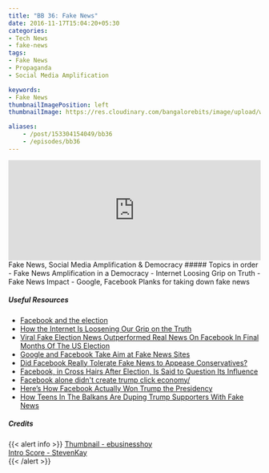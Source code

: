 ```yaml
---
title: "BB 36: Fake News"
date: 2016-11-17T15:04:20+05:30
categories:
- Tech News
- fake-news
tags:
- Fake News
- Propaganda
- Social Media Amplification

keywords:
- Fake News
thumbnailImagePosition: left
thumbnailImage: https://res.cloudinary.com/bangalorebits/image/upload/w_1000,h_800,c_fill,r_max/v1517410309/bb-episode-assets/bb36-thumbnail.jpg

aliases:
    - /post/153304154049/bb36
    - /episodes/bb36
---
```

<iframe frameborder='0' height='200px' scrolling='no' seamless src='https://embed.simplecast.com/6d940ecf?color=f5f5f5' width='100%'></iframe>
<BR>
Fake News, Social Media Amplification & Democracy
<!--more-->
##### Topics in order
- Fake News Amplification in a Democracy
- Internet Loosing Grip on Truth
- Fake News Impact
- Google, Facebook Planks for taking down fake news


##### Useful Resources
*   [Facebook and the election](https://m.facebook.com/zuck/posts/10103253901916271)
*   [How the Internet Is Loosening Our Grip on the Truth](http://mobile.nytimes.com/2016/11/03/technology/how-the-internet-is-loosening-our-grip-on-the-truth.html?smid=tw-share&_r=1&referer=)
*   [Viral Fake Election News Outperformed Real News On Facebook In Final Months Of The US Election](https://www.buzzfeed.com/craigsilverman/viral-fake-election-news-outperformed-real-news-on-facebook?utm_term=.hlk5wv08yv#.ji7EaGnYPG)
*   [Google and Facebook Take Aim at Fake News Sites](http://mobile.nytimes.com/2016/11/15/technology/google-will-ban-websites-that-host-fake-news-from-using-its-ad-service.html?referer=http://www.techmeme.com/river)
*   [Did Facebook Really Tolerate Fake News to Appease Conservatives?](http://www.slate.com/blogs/future_tense/2016/11/14/did_facebook_really_tolerate_fake_news_to_appease_conservatives.html)
*   [Facebook, in Cross Hairs After Election, Is Said to Question Its Influence](http://mobile.nytimes.com/2016/11/14/technology/facebook-is-said-to-question-its-influence-in-election.html?referer=http://www.techmeme.com/river)
*   [Facebook alone didn't create trump click economy/](https://www.wired.com/2016/11/facebook-alone-didnt-create-trump-click-economy/)
*   [Here’s How Facebook Actually Won Trump the Presidency](https://www.wired.com/2016/11/facebook-won-trump-election-not-just-fake-news/)
*   [How Teens In The Balkans Are Duping Trump Supporters With Fake News](https://www.buzzfeed.com/craigsilverman/how-macedonia-became-a-global-hub-for-pro-trump-misinfo?utm_term=.vkd6dZDB9Z#.qlkqBKXm8K)
##### Credits

{{< alert info  >}}
  [Thumbnail - ebusinesshoy](http://ebusinesshoy.com/) <BR>
  [Intro Score - StevenKay](https://plus.google.com/+StevenKay_Detachment)<BR>
{{< /alert >}}
